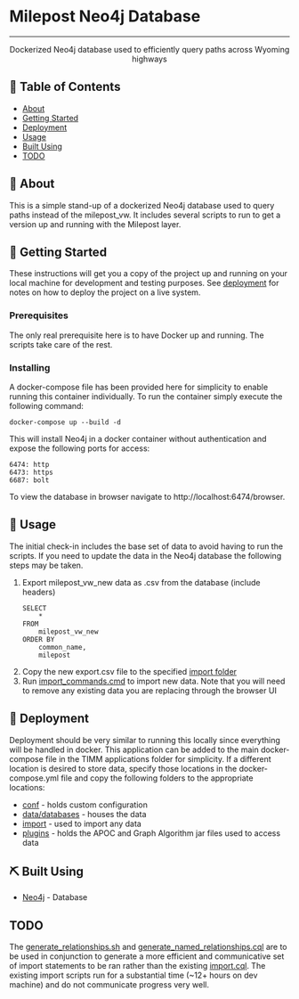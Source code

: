 # Milepost Neo4j Database

---

<p align="center"> Dockerized Neo4j database used to efficiently query paths across Wyoming highways
    <br> 
</p>

## 📝 Table of Contents

- [About](#about)
- [Getting Started](#getting_started)
- [Deployment](#deployment)
- [Usage](#usage)
- [Built Using](#built_using)
- [TODO](#TODO)

## 🧐 About <a name = "about"></a>

This is a simple stand-up of a dockerized Neo4j database used to query paths instead of the milepost_vw. It includes several scripts to run to get a version up and running with the Milepost layer.

## 🏁 Getting Started <a name = "getting_started"></a>

These instructions will get you a copy of the project up and running on your local machine for development and testing purposes. See [deployment](#deployment) for notes on how to deploy the project on a live system.

### Prerequisites

The only real prerequisite here is to have Docker up and running. The scripts take care of the rest.

### Installing

A docker-compose file has been provided here for simplicity to enable running this container individually. To run the container simply execute the following command:

```
docker-compose up --build -d
```

This will install Neo4j in a docker container without authentication and expose the following ports for access:

```
6474: http
6473: https
6687: bolt
```

To view the database in browser navigate to http://localhost:6474/browser.

## 🎈 Usage <a name="usage"></a>

The initial check-in includes the base set of data to avoid having to run the scripts. If you need to update the data in the Neo4j database the following steps may be taken.

1. Export milepost_vw_new data as .csv from the database (include headers)
   ```
   SELECT
       *
   FROM
       milepost_vw_new
   ORDER BY
       common_name,
       milepost
   ```
2. Copy the new export.csv file to the specified [import folder](./neo-data/import)
3. Run [import_commands.cmd](./import_commands.cmd) to import new data. Note that you will need to remove any existing data you are replacing through the browser UI

## 🚀 Deployment <a name = "deployment"></a>

Deployment should be very similar to running this locally since everything will be handled in docker. This application can be added to the main docker-compose file in the TIMM applications folder for simplicity. If a different location is desired to store data, specify those locations in the docker-compose.yml file and copy the following folders to the appropriate locations:

- [conf](./neo-data/conf) - holds custom configuration
- [data/databases](./neo-data/data/databases) - houses the data
- [import](./neo-data/import) - used to import any data
- [plugins](./neo-data/plugins) - holds the APOC and Graph Algorithm jar files used to access data

## ⛏️ Built Using <a name = "built_using"></a>

- [Neo4j](https://neo4j.com/) - Database

## TODO <a name="TODO"></a>

The [generate_relationships.sh](./generate_relationships.sh) and [generate_named_relationships.cql](generate_named_relationships.cql) are to be used in conjunction to generate a more efficient and communicative set of import statements to be ran rather than the existing [import.cql](./neo-data/import/import.cql). The existing import scripts run for a substantial time (~12+ hours on dev machine) and do not communicate progress very well.
